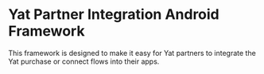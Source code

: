 # Yat Partner Integration Android Framework

This framework is designed to make it easy for Yat partners to integrate the Yat purchase or connect flows into their apps.
